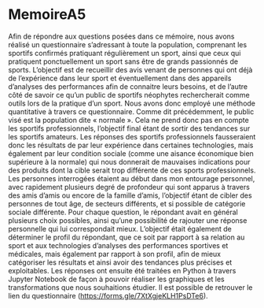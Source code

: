 # MemoireA5
Afin de répondre aux questions posées dans ce mémoire, nous avons réalisé un questionnaire s’adressant à toute la population, comprenant les sportifs confirmés pratiquant régulièrement un sport, ainsi que ceux qui pratiquent ponctuellement un sport sans être de grands passionnés de sports. L’objectif est de recueillir des avis venant de personnes qui ont déjà de l’expérience dans leur sport et éventuellement dans des appareils d’analyses des performances afin de connaitre leurs besoins, et de l’autre côté de savoir ce qu’un public de sportifs néophytes rechercherait comme outils lors de la pratique d’un sport.
Nous avons donc employé une méthode quantitative à travers ce questionnaire. Comme dit précédemment, le public visé est la population dite « normale ». Cela ne prend donc pas en compte les sportifs professionnels, l’objectif final étant de sortir des tendances sur les sportifs amateurs. Les réponses des sportifs professionnels fausseraient donc les résultats de par leur expérience dans certaines technologies, mais également par leur condition sociale (comme une aisance économique bien supérieure à la normale) qui nous donnerait de mauvaises indications pour des produits dont la cible serait trop différente de ces sports professionnels. Les personnes interrogées étaient au début dans mon entourage personnel, avec rapidement plusieurs degré de profondeur qui sont apparus à travers des amis d’amis ou encore de la famille d’amis, l’objectif étant de cibler des personnes de tout âge, de secteurs différents, et si possible de catégorie sociale différente.
Pour chaque question, le répondant avait en général plusieurs choix possibles, ainsi qu’une possibilité de rajouter une réponse personnelle qui lui correspondait mieux. L’objectif était également de déterminer le profil du répondant, que ce soit par rapport à sa relation au sport et aux technologies d’analyses des performances sportives et médicales, mais également par rapport à son profil, afin de mieux catégoriser les résultats et ainsi avoir des tendances plus précises et exploitables.
Les réponses ont ensuite été traitées en Python à travers Jupyter Notebook de façon à pouvoir réaliser les graphiques et les transformations que nous souhaitions étudier. Il est possible de retrouver le lien du questionnaire (https://forms.gle/7XtXgjeKLH1PsDTe6).

